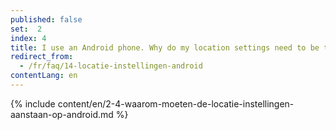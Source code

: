 ```yaml
---
published: false
set:  2
index: 4
title: I use an Android phone. Why do my location settings need to be turned on?
redirect_from: 
  - /fr/faq/14-locatie-instellingen-android
contentLang: en
---
```

{% include content/en/2-4-waarom-moeten-de-locatie-instellingen-aanstaan-op-android.md %}
